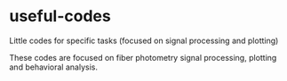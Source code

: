 # useful-codes
Little codes for specific tasks (focused on signal processing and plotting)


These codes are focused on fiber photometry signal processing, plotting and behavioral analysis. 
